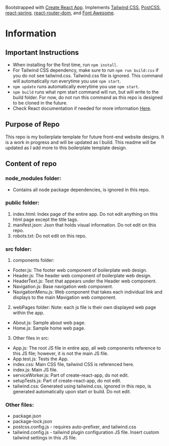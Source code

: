 Bootstrapped with [Create React App](https://github.com/facebook/create-react-app).
Implements [Tailwind CSS](https://tailwindcss.com/), [PostCSS](https://www.npmjs.com/package/postcss), [react-spring](https://www.react-spring.io/), [react-router-dom](https://www.npmjs.com/package/react-router-dom), and [Font Awesome](https://fontawesome.com/how-to-use/on-the-web/using-with/react).

# Information

## Important Instructions

- When installing for the first time, run `npm install`. 
- For Tailwind CSS dependency, make sure to run `npm run build:css` if you do not see tailwind.css. Tailwind.css file is ignored. This command will automatically run everytime you use `npm start`.
- `npm update` runs automatically everytime you use `npm start`.
- `npm build` runs what npm start command will run, but will write to the build folder. For now, do not run this command as this repo is designed to be cloned in the future.
- Check React documentation if needed for more information [Here](https://github.com/facebook/create-react-app).

## Purpose of Repo

This repo is my boilerplate template for future front-end website designs. It is a work in progress and will be updated as I build. This readme will be updated as I add more to this boilerplate template design.

## Content of repo

### node_modules folder:
- Contains all node package dependencies, is ignored in this repo.
### public folder:
1. index.html: Index page of the entire app. Do not edit anything on this html page except the title tags.
2. manifest.json: Json that holds visual information. Do not edit on this repo.
3. robots.txt: Do not edit on this repo.
### src folder:
1. components folder:
- Footer.js: The footer web component of boilerplate web design.
- Header.js: The header web component of boilerplate web design.
- HeaderText.js: Text that appears under the Header web component.
- Navigation.js: Base navigation web component.
- NavigationMenu.js: Web component that takes each individual link and displays to the main Mavigation web component.
2. webPages folder:
Note: each js file is their own displayed web page within the app.
- About.js: Sample about web page.
- Home.js: Sample home web page.
3. Other files in src:
- App.js: The root JS file in entire app, all web components reference to this JS file; however, it is not the main JS file.
- App.test.js: Tests the App.
- index.css: Main CSS file, tailwind CSS is referenced here.
- index.js: Main JS file.
- serviceWorker.js: Part of create-react-app, do not edit.
- setupTests.js: Part of create-react-app, do not edit.
- tailwind.css: Generated using tailwind.css, ignored in this repo, is generated automatically upon start or build. Do not edit.

### Other files:
- package.json
- package-lock.json
- postcss.config.js - requires auto-prefixer, and tailwind.css
- tailwind.config.js - tailwind plugin configuration JS file. Insert custom tailwind settings in this JS file.